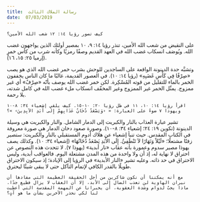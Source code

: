```yaml
---
title:  رسالة الملاك الثالث
date:  07/03/2019
---
```


`كيف تصور رؤيا ١٤: ١٢ شعب الله الأمين؟`

على النقيض من شعب الله الأمين، تنذر رؤيا ١٤: ٩، ١٠ بمصير أولئك الذين يواجهون غضب الله. ويُوصَف انسكاب غضب الله في العهد القديم وصفًا رمزيًا وكأنه شرب من كأس خمرٍ (إرميا ٢٥: ١٥، ١٦).

وتشبَّه حدة الدينونة الواقعة على الساجدين للوحش بشرب خمر غضب الله الذي هو يصب «صِرْفًا فِي كَأْسِ غَضَبِهِ» (رؤيا ١٤: ١٠). في العصور القديمة، غالبًا ما كان الناس يخففون الخمر بالماء للتقليل من قوته المُسْكِرة. لكن خمر غضب الله يوصف بأنّه «صِرْفٌ» أي غير ممزوج. يمثّل الخمر غير الممزوج وغير المخفّف انسكاب ملء غضب الله في كامل شدته، بلا رحمة.

`اقرأ رؤيا ١٤: ١٠، ١١ في ظل رؤيا ٢٠: ١٠-١٥. كيف يلقي إشعياء ٣٤: ٨-١٠ ويهوذا ٧ ضوءً على العبارة: « ‹وَيَصْعَدُ دُخَانُ عَذَابِهِمْ إِلَى أَبَدِ الآبِدِينَ› »؟`

تشير عبارة العذاب بالنار والكبريت إلى الدمار الشامل. والنار والكبريت هي وسيلة الدينونة (تكوين ١٩: ٢٤؛ إشعياء ٣٤: ٨-١٠). وصورة صعود دخان الدمار هي صورة معروفة في الكتاب المقدس. حيث تنبأ إشعياء عن هلاك أدوم المستقبلي بالنار والكبريت: ستصير زفتًا مشتعلًا؛ «لَيْلاً وَنَهَارًا لاَ تَنْطَفِئُ. إِلَى الأَبَدِ يَصْعَدُ دُخَانُهَا» (إشعياء ٣٤: ١٠). وكذلك يصف يهوذا مصير سدوم وعمورة بأنه عقاب «نار أبدية» (يهوذا ٧). لا تتحدث هذه النصوص عن احتراق لا نهاية له، إذ أن ولا واحدة من هذه المدن مشتعلة اليوم. فالعواقب أبدية، وليس الاحتراق في حد ذاته. وعليه تشير «النار الأبدية» في الرؤيا إلى الإبادة؛ إذ سيكون الاحتراق طويلًا بالقدر الكافي لإتمام التآكل حتى لا يبقى شيئًا ليحترق.

`مع أنه يمكننا أن نكون شاكرين من أجل الحقيقة العظيمة التي مفادها أن نيران الهاوية لن تعذب الضال إلى الأبد، إلا أن العقاب لا يزال فظيع جدًا. ماذا يجبُ لدوام وشدة العقوبة، أن يخبرانا عن المهمة المقدسة التي أعطيت لنا لكي نحذر الآخرين بشأن ما هو آتٍ؟`